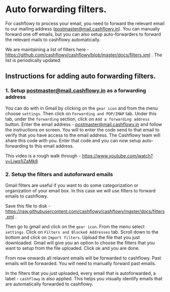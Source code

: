 # Auto forwarding filters. 

For cashflowy to process your email, you need to forward the relevant email to our mailing address (postmaster@mail.cashflowy.in). You can manually forward one off emails, but you can also setup auto-forwarders to forward the relevant mails to cashflowy automatically. 

We are maintaining a list of filters here - https://github.com/cashflowy/cashflowy/blob/master/docs/filters.xml . The list is periodically updated. 

## Instructions for adding auto forwarding filters. 

### 1. Setup postmaster@mail.cashflowy.in as a forwarding address 

You can do with in Gmail by clicking on the `gear icon` and from the menu choose `settings`. Then click on `Forwarding and POP/IMAP` tab. Under this tab, under the `forwarding` section, click on `Add a forwarding address` button. Enter the email address - postmaster@mail.cashflowy.in and follow the instructions on screen. You will to enter the code send to that email to verify that you have access to the email address. The Cashflowy team will share this code with you. Enter that code and you can now setup auto-forwarding to this email address. 

This video is a rough walk through - https://www.youtube.com/watch?v=Liwq1iZaMk8

### 2. Setup the filters and autoforward emails

Gmail filters are useful if you want to do some categorization or organization of your email box. In this case we will use filters to forward emails to cashflowy. 

Save this file to disk - https://raw.githubusercontent.com/cashflowy/cashflowy/master/docs/filters.xml . 

Then go to gmail and click on the `gear icon`. From the menu select `settings`. Click on `Filters and Blocked Addresses` tab. Scroll down to the bottom and click on `Import filters`. Upload the file that you just downloaded. Gmail will give you an option to choose the filters that you want to setup from the file uploaded. Click ok and you are done. 

From now onwards all relavant emails will be forwarded to cashflowy. Past emails will be forwarded. You will need to manually forward past emails. 

In the filters that you just uploaded, every email that is autoforwarded, a label - `cashflowy` is also applied. This helps you visually identify emails that are automatically forwarded to cashflowy. 

